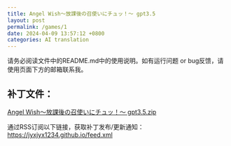 ```yaml
---
title: Angel Wish～放課後の召使いにチュッ！～ gpt3.5
layout: post
permalink: /games/1
date: 2024-04-09 13:57:12 +0800
categories: AI translation
---
```



请务必阅读文件中的README.md中的使用说明。如有运行问题 or bug反馈，请使用页面下方的邮箱联系我。

## 补丁文件：

[Angel Wish～放課後の召使いにチュッ！～ gpt3.5.zip](../resources/Angel%20Wish%EF%BD%9E%E6%94%BE%E8%AA%B2%E5%BE%8C%E3%81%AE%E5%8F%AC%E4%BD%BF%E3%81%84%E3%81%AB%E3%83%81%E3%83%A5%E3%83%83%EF%BC%81%EF%BD%9E%20gpt3.5.zip)

 

通过RSS订阅以下链接，获取补丁发布/更新通知：https://jyxjyx1234.github.io/feed.xml

